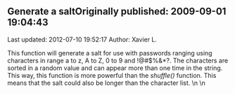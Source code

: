 ## Generate a saltOriginally published: 2009-09-01 19:04:43 
Last updated: 2012-07-10 19:52:17 
Author: Xavier L. 
 
This function will generate a salt for use with passwords ranging using characters in range a to z, A to Z, 0 to 9 and !@#$%&*?. The characters are sorted in a random value and can appear more than one time in the string. This way, this function is more powerful than the *shuffle()* function. This means that the salt could also be longer than the character list.\n\n 